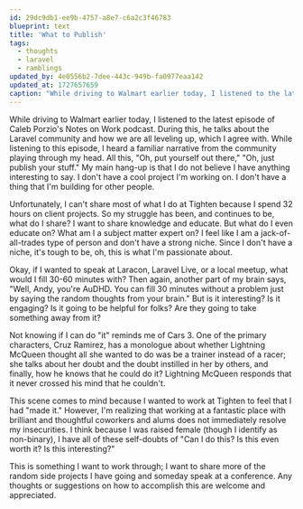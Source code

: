 ```yaml
---
id: 29dc9db1-ee9b-4757-a8e7-c6a2c3f46783
blueprint: text
title: 'What to Publish'
tags:
  - thoughts
  - laravel
  - ramblings
updated_by: 4e0556b2-7dee-443c-949b-fa0977eaa142
updated_at: 1727657659
caption: "While driving to Walmart earlier today, I listened to the latest episode of Caleb Porzio's Notes on Work podcast, and I had some thoughts and wrote them down."
---
```

While driving to Walmart earlier today, I listened to the latest episode of Caleb Porzio's Notes on Work podcast. During this, he talks about the Laravel community and how we are all leveling up, which I agree with. While listening to this episode, I heard a familiar narrative from the community playing through my head. All this, "Oh, put yourself out there," "Oh, just publish your stuff." My main hang-up is that I do not believe I have anything interesting to say. I don't have a cool project I'm working on. I don't have a thing that I'm building for other people. 

Unfortunately, I can't share most of what I do at Tighten because I spend 32 hours on client projects. So my struggle has been, and continues to be, what do I share? I want to share knowledge and educate. But what do I even educate on? What am I a subject matter expert on? I feel like I am a jack-of-all-trades type of person and don't have a strong niche. Since I don't have a niche, it's tough to be, oh, this is what I'm passionate about.

Okay, if I wanted to speak at Laracon, Laravel Live, or a local meetup, what would I fill 30-60 minutes with? Then again, another part of my brain says, "Well, Andy, you're AuDHD. You can fill 30 minutes without a problem just by saying the random thoughts from your brain." But is it interesting? Is it engaging? Is it going to be helpful for folks? Are they going to take something away from it? 

Not knowing if I can do "it" reminds me of Cars 3. One of the primary characters, Cruz Ramirez, has a monologue about whether Lightning McQueen thought all she wanted to do was be a trainer instead of a racer; she talks about her doubt and the doubt instilled in her by others, and finally, how he knows that he could do it? Lightning McQueen responds that it never crossed his mind that he couldn't. 

This scene comes to mind because I wanted to work at Tighten to feel that I had "made it." However, I'm realizing that working at a fantastic place with brilliant and thoughtful coworkers and alums does not immediately resolve my insecurities. I think because I was raised female (though I identify as non-binary), I have all of these self-doubts of "Can I do this? Is this even worth it? Is this interesting?" 

This is something I want to work through; I want to share more of the random side projects I have going and someday speak at a conference. Any thoughts or suggestions on how to accomplish this are welcome and appreciated.